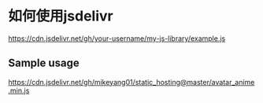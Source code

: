 # 如何使用jsdelivr
https://cdn.jsdelivr.net/gh/your-username/my-js-library/example.js

## Sample usage
https://cdn.jsdelivr.net/gh/mikeyang01/static_hosting@master/avatar_anime.min.js
